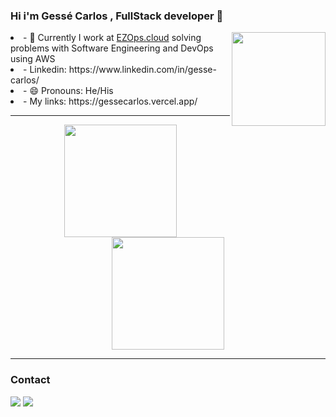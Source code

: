 ### Hi i'm Gessé Carlos , FullStack developer 👋

<div align="center">
  <img height="150px" align="right" src="https://i.pinimg.com/originals/29/09/5a/29095ab4277e3b71d65d4874db10bef3.png" />
  <div align="left" style="display: inline_block">
    <li>- 🔭 Currently I work at <a href="https://www.ezops.cloud/">EZOps.cloud</a> solving problems with Software Engineering and DevOps using AWS </li>
    <li>- Linkedin: https://www.linkedin.com/in/gesse-carlos/ </li>
    <li>- 😄 Pronouns: He/His </li>
    <li>- My links: https://gessecarlos.vercel.app/ </li>
  </div>
</div>

---

<div align="center">
  <img height="180em" src="https://github-readme-stats.vercel.app/api?username=gesse-carlos&show_icons=true&theme=dracula&include_all_commits=true&count_private=true&icon_color=2FC18C&title_color=2FC18C&bg_color=1A1D21"/>
  <img height="180em" src="https://github-readme-stats.vercel.app/api/top-langs/?username=gesse-carlos&layout=compact&langs_count=7&theme=dracula&title_color=2FC18C&bg_color=1A1D21"/>
</div>

---

### Contact

<div>
  <a href="https://www.linkedin.com/in/gesse-carlos/" target="_blank"><img src="https://img.shields.io/badge/-LinkedIn-%230077B5?style=for-the-badge&logo=linkedin&logoColor=white" target="_blank"></a> 
  <a href = "mailto:gesse.carlos@outlook.com"><img src="https://img.shields.io/badge/-Email-%23333?style=for-the-badge&logo=gmail&logoColor=white" target="_blank"></a>
 
</div>
